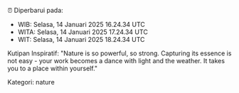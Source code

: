 ⏰ Diperbarui pada:
- WIB: Selasa, 14 Januari 2025 16.24.34 UTC
- WITA: Selasa, 14 Januari 2025 17.24.34 UTC
- WIT: Selasa, 14 Januari 2025 18.24.34 UTC

Kutipan Inspiratif:
"Nature is so powerful, so strong. Capturing its essence is not easy - your work becomes a dance with light and the weather. It takes you to a place within yourself."


Kategori: nature

